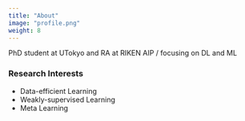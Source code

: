 ```yaml
---
title: "About"
image: "profile.png"
weight: 8
---
```


PhD student at UTokyo and RA at RIKEN AIP / focusing on DL and ML

### Research Interests

* Data-efficient Learning
* Weakly-supervised Learning
* Meta Learning

